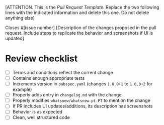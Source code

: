 [ATTENTION. This is the *Pull Request Template*. Replace the two following lines with the indicated information and delete this one. Do not delete anything else]

Closes #[issue number]
[Description of the changes proposed in the pull request. Include steps to replicate the behavior and screenshots if UI is updated]

# Review checklist

-   [ ] Terms and conditions reflect the current change
-   [ ] Contains enough appropriate tests
-   [ ] Increments version in `pubspec.yaml` (changes `1.0.0+1` to `1.0.0+2` for example)
-   [ ] Properly adds entry in `changelog.md` with the change
-   [ ] Properly modifies `whatsnew/whatsnew-pt-PT` to mention the change
-   [ ] If PR includes UI updates/additions, its description has screenshots
-   [ ] Behavior is as expected
-   [ ] Clean, well structured code
